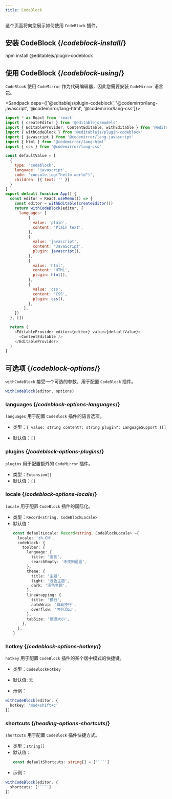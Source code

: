 ```yaml
---
title: CodeBlock
---
```


<Intro>

这个页面将向您展示如何使用 `CodeBlock` 插件。

</Intro>

## 安装 CodeBlock {/*codeblock-install*/}

<TerminalBlock>

npm install @editablejs/plugin-codeblock

</TerminalBlock>

## 使用 CodeBlock {/*codeblock-using*/}

`CodeBlcok` 使用 `CodeMirror` 作为代码编辑器，因此您需要安装 `CodeMirror` 语言包。

<Sandpack deps={['@editablejs/plugin-codeblock', '@codemirror/lang-javascript', '@codemirror/lang-html', '@codemirror/lang-css']}>

```js
import * as React from 'react'
import { createEditor } from '@editablejs/models'
import { EditableProvider, ContentEditable, withEditable } from '@editablejs/editor'
import { withCodeBlock } from '@editablejs/plugin-codeblock'
import { javascript } from '@codemirror/lang-javascript'
import { html } from '@codemirror/lang-html'
import { css } from '@codemirror/lang-css'

const defaultValue = [
  {
    type: 'codeblock',
    language: 'javascript',
    code: 'console.log("hello world")',
    children: [{ text: '' }]
  }
]
export default function App() {
  const editor = React.useMemo(() => {
    const editor = withEditable(createEditor())
    return withCodeBlock(editor, {
      languages: [
          {
            value: 'plain',
            content: 'Plain text',
          },
          {
            value: 'javascript',
            content: 'JavaScript',
            plugin: javascript(),
          },
          {
            value: 'html',
            content: 'HTML',
            plugin: html(),
          },
          {
            value: 'css',
            content: 'CSS',
            plugin: css(),
          },
        ],
    })
  }, [])

  return (
    <EditableProvider editor={editor} value={defaultValue}>
      <ContentEditable />
    </EditableProvider>
  )
}

```

</Sandpack>

## 可选项 {/*codeblock-options*/}

`withCodeBlock` 接受一个可选的参数，用于配置 `CodeBlock` 插件。

```js
withCodeBlock(editor, options)
```

### languages {/*codeblock-options-languages*/}

`languages` 用于配置 `CodeBlock` 插件的语言选项。

- 类型：`{
    value: string
    content?: string
    plugin?: LanguageSupport
  }[]`

- 默认值：`[]`

### plugins {/*codeblock-options-plugins*/}

`plugins` 用于配置额外的 `CodeMirror` 插件。

- 类型：`Extension[]`
- 默认值：`[]`

### locale {/*codeblock-options-locale*/}

`locale` 用于配置 `CodeBlock` 插件的国际化。

- 类型：`Record<string, CodeBlockLocale>`
- 默认值：
  ```ts
  const defaultLocale: Record<string, CodeBlockLocale> ={
    locale: 'zh-CN',
    codeblock: {
      toolbar: {
        language: {
          title: '语言',
          searchEmpty: '未找到语言',
        },
        theme: {
          title: '主题',
          light: '浅色主题',
          dark: '深色主题',
        },
        lineWrapping: {
          title: '换行',
          autoWrap: '自动换行',
          overflow: '内容溢出',
        },
        tabSize: '缩进大小',
      },
    },
  }
  ```

### hotkey {/*codeblock-options-hotkey*/}

`hotkey` 用于配置 `CodeBlock` 插件的某个居中模式的快捷键。

- 类型：`CodeBlockHotkey`
- 默认值: `无`

- 示例：

```ts
withCodeBlock(editor, {
  hotkey: 'mod+shift+c'
})
```
### shortcuts {/*heading-options-shortcuts*/}

`shortcuts` 用于配置 `CodeBlock` 插件快捷方式。

- 类型：`string[]`
- 默认值：
  ```ts
  const defaultShortcuts: string[] = ['```']
  ```
- 示例：

```ts
withCodeBlock(editor, {
  shortcuts: ['```']
})
```
